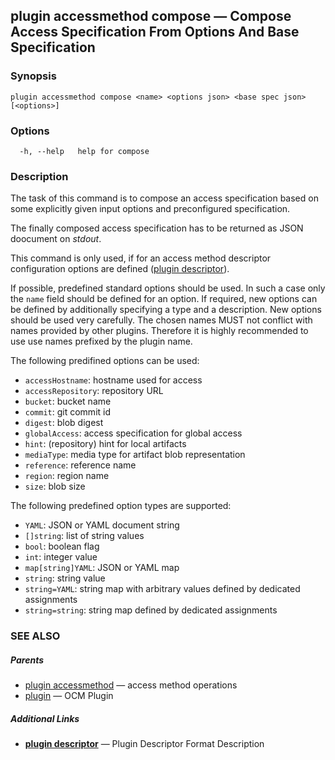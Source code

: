 ## plugin accessmethod compose &mdash; Compose Access Specification From Options And Base Specification

### Synopsis

```
plugin accessmethod compose <name> <options json> <base spec json> [<options>]
```

### Options

```
  -h, --help   help for compose
```

### Description


The task of this command is to compose an access specification based on some
explicitly given input options and preconfigured specification.

The finally composed access specification has to be returned as JSON doocument
on *stdout*.

This command is only used, if for an access method descriptor configuration
options are defined ([plugin descriptor](plugin_descriptor.md)).

If possible, predefined standard options should be used. In such a case only the
<code>name</code> field should be defined for an option. If required, new options can be
defined by additionally specifying a type and a description. New options should
be used very carefully. The chosen names MUST not conflict with names provided
by other plugins. Therefore it is highly recommended to use use names prefixed
by the plugin name.


The following predifined options can be used:


  - <code>accessHostname</code>: hostname used for access
  - <code>accessRepository</code>: repository URL
  - <code>bucket</code>: bucket name
  - <code>commit</code>: git commit id
  - <code>digest</code>: blob digest
  - <code>globalAccess</code>: access specification for global access
  - <code>hint</code>: (repository) hint for local artifacts
  - <code>mediaType</code>: media type for artifact blob representation
  - <code>reference</code>: reference name
  - <code>region</code>: region name
  - <code>size</code>: blob size

The following predefined option types are supported:


  - <code>YAML</code>: JSON or YAML document string
  - <code>[]string</code>: list of string values
  - <code>bool</code>: boolean flag
  - <code>int</code>: integer value
  - <code>map[string]YAML</code>: JSON or YAML map
  - <code>string</code>: string value
  - <code>string=YAML</code>: string map with arbitrary values defined by dedicated assignments
  - <code>string=string</code>: string map defined by dedicated assignments

### SEE ALSO

##### Parents

* [plugin accessmethod](plugin_accessmethod.md)	 &mdash; access method operations
* [plugin](plugin.md)	 &mdash; OCM Plugin



##### Additional Links

* [<b>plugin descriptor</b>](plugin_descriptor.md)	 &mdash; Plugin Descriptor Format Description

